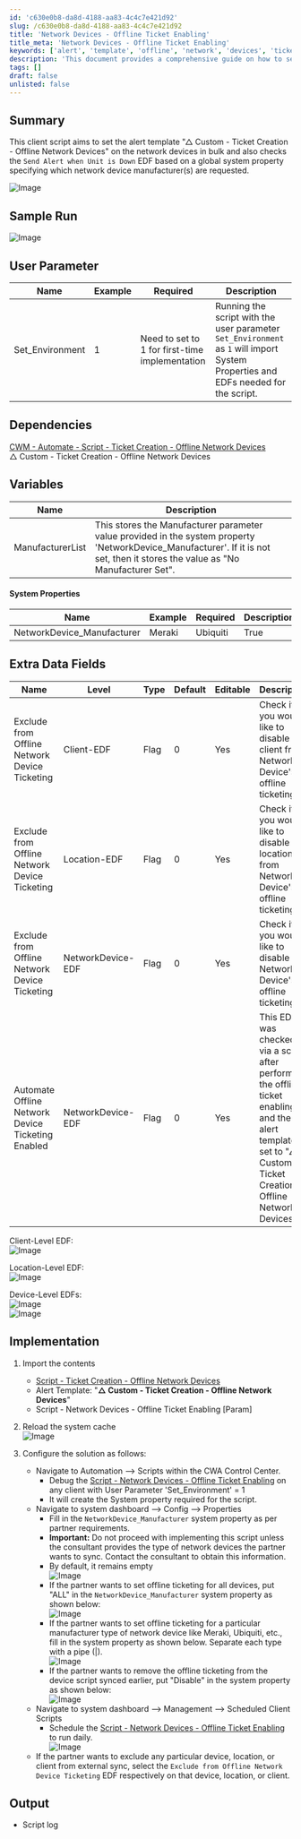 ```yaml
---
id: 'c630e0b8-da8d-4188-aa83-4c4c7e421d92'
slug: /c630e0b8-da8d-4188-aa83-4c4c7e421d92
title: 'Network Devices - Offline Ticket Enabling'
title_meta: 'Network Devices - Offline Ticket Enabling'
keywords: ['alert', 'template', 'offline', 'network', 'devices', 'ticket', 'creation']
description: 'This document provides a comprehensive guide on how to set the alert template for offline network devices in bulk, including user parameters, dependencies, system properties, and implementation steps necessary to ensure proper alerting and ticket creation for network devices.'
tags: []
draft: false
unlisted: false
---
```


## Summary

This client script aims to set the alert template "△ Custom - Ticket Creation - Offline Network Devices" on the network devices in bulk and also checks the `Send Alert when Unit is Down` EDF based on a global system property specifying which network device manufacturer(s) are requested.

![Image](../../../static/img/Network-Devices---Offline-Ticket-Enabling/image_1.png)

## Sample Run

![Image](../../../static/img/Network-Devices---Offline-Ticket-Enabling/image_2.png)

## User Parameter

| Name             | Example | Required                                     | Description                                                                                                                                                                         |
|------------------|---------|----------------------------------------------|-------------------------------------------------------------------------------------------------------------------------------------------------------------------------------------|
| Set_Environment   | 1       | Need to set to 1 for first-time implementation | Running the script with the user parameter `Set_Environment` as `1` will import System Properties and EDFs needed for the script.                                                |

## Dependencies

[CWM - Automate - Script - Ticket Creation - Offline Network Devices](/docs/1634ea10-264c-44df-abd1-ff68edc23391)  
△ Custom - Ticket Creation - Offline Network Devices

## Variables

| Name               | Description                                                                                                                                                                                                                          |
|--------------------|--------------------------------------------------------------------------------------------------------------------------------------------------------------------------------------------------------------------------------------|
| ManufacturerList    | This stores the Manufacturer parameter value provided in the system property 'NetworkDevice_Manufacturer'. If it is not set, then it stores the value as "No Manufacturer Set".                                                                 |

#### System Properties

| Name                        | Example             | Required | Description                                                                                                                                                                                                                           |
|-----------------------------|---------------------|----------|---------------------------------------------------------------------------------------------------------------------------------------------------------------------------------------------------------------------------------------|
| NetworkDevice_Manufacturer   | Meraki|Ubiquiti    | True     | This includes the devices based on the manufacturer where ticket enabling is required. Please provide value with (|) pipe separated. If you would like to enable offline alerting for all network devices, just place "All" in the system property without quotes. |

## Extra Data Fields

| Name                                          | Level          | Type  | Default | Editable | Description                                                                                                     |
|-----------------------------------------------|----------------|-------|---------|----------|-----------------------------------------------------------------------------------------------------------------|
| Exclude from Offline Network Device Ticketing  | Client-EDF     | Flag  | 0       | Yes      | Check it if you would like to disable a client from Network Device's offline ticketing.                         |
| Exclude from Offline Network Device Ticketing  | Location-EDF   | Flag  | 0       | Yes      | Check it if you would like to disable a location from Network Device's offline ticketing.                       |
| Exclude from Offline Network Device Ticketing  | NetworkDevice-EDF | Flag  | 0       | Yes      | Check it if you would like to disable a Network Device's offline ticketing.                                    |
| Automate Offline Network Device Ticketing Enabled | NetworkDevice-EDF | Flag  | 0       | Yes      | This EDF was checked via a script after performing the offline ticket enabling and the alert template set to "△ Custom - Ticket Creation - Offline Network Devices". |

Client-Level EDF:  
![Image](../../../static/img/Network-Devices---Offline-Ticket-Enabling/image_3.png)  

Location-Level EDF:  
![Image](../../../static/img/Network-Devices---Offline-Ticket-Enabling/image_4.png)  

Device-Level EDFs:  
![Image](../../../static/img/Network-Devices---Offline-Ticket-Enabling/image_5.png)  
![Image](../../../static/img/Network-Devices---Offline-Ticket-Enabling/image_6.png)  

## Implementation

1. Import the contents  
   - [Script - Ticket Creation - Offline Network Devices](/docs/1634ea10-264c-44df-abd1-ff68edc23391) 
   - Alert Template: "**△ Custom - Ticket Creation - Offline Network Devices**" 
   - Script - Network Devices - Offline Ticket Enabling [Param]

2. Reload the system cache  
   ![Image](../../../static/img/Network-Devices---Offline-Ticket-Enabling/image_7.png)  

3. Configure the solution as follows:  
   - Navigate to Automation --> Scripts within the CWA Control Center.  
     - Debug the [Script - Network Devices - Offline Ticket Enabling](/docs/c630e0b8-da8d-4188-aa83-4c4c7e421d92) on any client with User Parameter 'Set_Environment' = 1  
     - It will create the System property required for the script.  
   - Navigate to system dashboard --> Config --> Properties  
     - Fill in the `NetworkDevice_Manufacturer` system property as per partner requirements.  
     - **Important:** Do not proceed with implementing this script unless the consultant provides the type of network devices the partner wants to sync. Contact the consultant to obtain this information.  
     - By default, it remains empty  
       ![Image](../../../static/img/Network-Devices---Offline-Ticket-Enabling/image_8.png)  
     - If the partner wants to set offline ticketing for all devices, put "ALL" in the `NetworkDevice_Manufacturer` system property as shown below:  
       ![Image](../../../static/img/Network-Devices---Offline-Ticket-Enabling/image_9.png)  
     - If the partner wants to set offline ticketing for a particular manufacturer type of network device like Meraki, Ubiquiti, etc., fill in the system property as shown below. Separate each type with a pipe (|).  
       ![Image](../../../static/img/Network-Devices---Offline-Ticket-Enabling/image_10.png)  
     - If the partner wants to remove the offline ticketing from the device script synced earlier, put "Disable" in the system property as shown below:  
       ![Image](../../../static/img/Network-Devices---Offline-Ticket-Enabling/image_11.png)  
   - Navigate to system dashboard --> Management --> Scheduled Client Scripts  
     - Schedule the [Script - Network Devices - Offline Ticket Enabling](/docs/c630e0b8-da8d-4188-aa83-4c4c7e421d92) to run daily.  
       ![Image](../../../static/img/Network-Devices---Offline-Ticket-Enabling/image_2.png)  
   - If the partner wants to exclude any particular device, location, or client from external sync, select the `Exclude from Offline Network Device Ticketing` EDF respectively on that device, location, or client.  

## Output

- Script log


